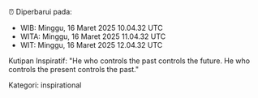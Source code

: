 ⏰ Diperbarui pada:
- WIB: Minggu, 16 Maret 2025 10.04.32 UTC
- WITA: Minggu, 16 Maret 2025 11.04.32 UTC
- WIT: Minggu, 16 Maret 2025 12.04.32 UTC

Kutipan Inspiratif:
"He who controls the past controls the future. He who controls the present controls the past."


Kategori: inspirational

